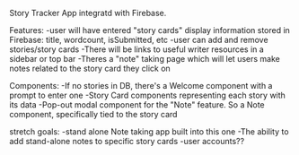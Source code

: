 Story Tracker App integratd with Firebase.


Features:
-user will have entered "story cards" display information stored in Firebase: title, wordcount, isSubmitted, etc
-user can add and remove stories/story cards
-There will be links to useful writer resources in a sidebar or top bar
-Theres a "note" taking page which will let users make notes related to the story card they click on

Components:
-If no stories in DB, there's a Welcome component with a prompt to enter one
-Story Card components representing each story with its data
-Pop-out modal component for the "Note" feature. So a Note component, specifically tied to the story card





stretch goals:
-stand alone Note taking app built into this one
-The ability to add stand-alone notes to specific story cards
-user accounts??